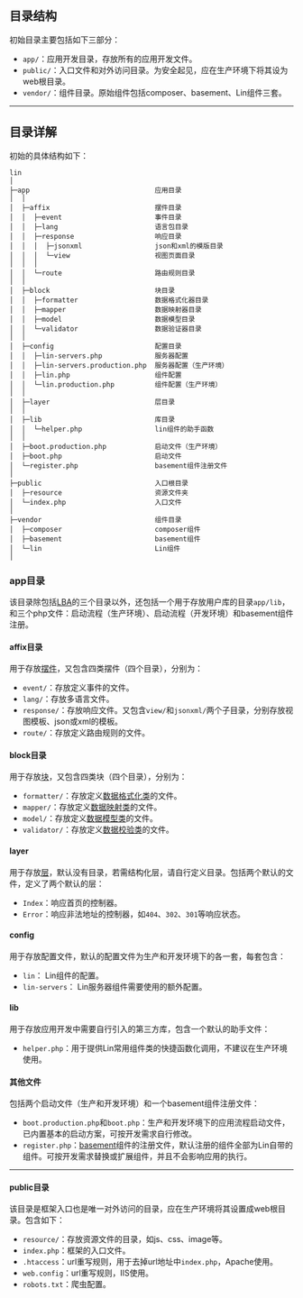 目录结构
----

初始目录主要包括如下三部分：

* `app/`：应用开发目录，存放所有的应用开发文件。
* `public/`：入口文件和对外访问目录。为安全起见，应在生产环境下将其设为web根目录。
* `vendor/`：组件目录。原始组件包括composer、basement、Lin组件三套。

---


## 目录详解

初始的具体结构如下：
~~~
lin
│
├─app                               应用目录
│  │
│  ├─affix                          摆件目录
│  │  ├─event                       事件目录
│  │  ├─lang                        语言包目录
│  │  ├─response                    响应目录
│  │  │  ├─jsonxml                  json和xml的模版目录
│  │  │  └─view                     视图页面目录
│  │  │
│  │  └─route                       路由规则目录
│  │
│  ├─block                          块目录
│  │  ├─formatter                   数据格式化器目录
│  │  ├─mapper                      数据映射器目录
│  │  ├─model                       数据模型目录
│  │  └─validator                   数据验证器目录
│  │
│  ├─config                         配置目录
│  │  ├─lin-servers.php             服务器配置
│  │  ├─lin-servers.production.php  服务器配置（生产环境）
│  │  ├─lin.php                     组件配置
│  │  └─lin.production.php          组件配置（生产环境）
│  │
│  ├─layer                          层目录
│  │
│  ├─lib                            库目录
│  │  └─helper.php                  lin组件的助手函数
│  │
│  ├─boot.production.php            启动文件（生产环境）
│  ├─boot.php                       启动文件
│  └─register.php                   basement组件注册文件
│
├─public                            入口根目录
│  ├─resource                       资源文件夹
│  └─index.php                      入口文件
│
├─vendor                            组件目录
│  ├─composer                       composer组件
│  ├─basement                       basement组件
│  └─lin                            Lin组件
│
~~~

### app目录

该目录除包括[LBA](LBA.md)的三个目录以外，还包括一个用于存放用户库的目录`app/lib`，和三个php文件：启动流程（生产环境）、启动流程（开发环境）和basement组件注册。


#### affix目录
用于存放[摆件](LBA.md)，又包含四类摆件（四个目录），分别为：

* `event/`：存放定义事件的文件。
* `lang/`：存放多语言文件。
* `response/`：存放响应文件。又包含`view/`和`jsonxml/`两个子目录，分别存放视图模板、json或xml的模板。
* `route/`：存放定义路由规则的文件。

#### block目录
用于存放[块](LBA.md)，又包含四类块（四个目录），分别为：

* `formatter/`：存放定义[数据格式化类](../components/processor/Formatter.md)的文件。
* `mapper/`：存放定义[数据映射类](../components/processor/Mapper.md)的文件。
* `model/`：存放定义[数据模型类](../components/orm/Model.md)的文件。
* `validator/`：存放定义[数据校验类](../components/validator/Validator.md)的文件。

#### layer
用于存放[层](LBA.md)，默认没有目录，若需结构化层，请自行定义目录。包括两个默认的文件，定义了两个默认的层：

* `Index`：响应首页的控制器。
* `Error`：响应非法地址的控制器，如`404`、`302`、`301`等响应状态。


#### config
用于存放配置文件，默认的配置文件为生产和开发环境下的各一套，每套包含：

* `lin`： Lin组件的配置。
* `lin-servers`： Lin服务器组件需要使用的额外配置。


#### lib
用于存放应用开发中需要自行引入的第三方库，包含一个默认的助手文件：

* `helper.php`：用于提供Lin常用组件类的快捷函数化调用，不建议在生产环境使用。


#### 其他文件
包括两个启动文件（生产和开发环境）和一个basement组件注册文件：

* `boot.production.php`和`boot.php`：生产和开发环境下的应用流程启动文件，已内置基本的启动方案，可按开发需求自行修改。
* `register.php`：[basement](../docs_basement/README.md)组件的注册文件，默认注册的组件全部为Lin自带的组件。可按开发需求替换或扩展组件，并且不会影响应用的执行。


---


#### public目录

该目录是框架入口也是唯一对外访问的目录，应在生产环境将其设置成web根目录。包含如下：

* `resource/`：存放资源文件的目录，如js、css、image等。
* `index.php`：框架的入口文件。
* `.htaccess`：url重写规则，用于去掉url地址中`index.php`，Apache使用。
* `web.config`：url重写规则，IIS使用。
* `robots.txt`：爬虫配置。
